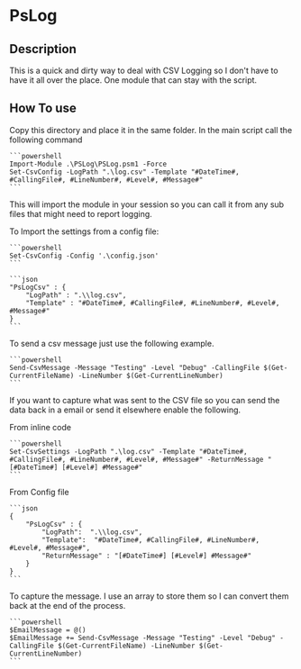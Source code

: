 # PsLog

## Description

This is a quick and dirty way to deal with CSV Logging so I don't have to have it all over the place.  One module that can stay with the script.

## How To use

Copy this directory and place it in the same folder.
In the main script call the following command

    ```powershell
    Import-Module .\PSLog\PSLog.psm1 -Force
    Set-CsvConfig -LogPath ".\log.csv" -Template "#DateTime#, #CallingFile#, #LineNumber#, #Level#, #Message#"
    ```

This will import the module in your session so you can call it from any sub files that might need to report logging.

To Import the settings from a config file:

    ```powershell
    Set-CsvConfig -Config '.\config.json'
    ```

    ```json
    "PsLogCsv" : {
        "LogPath" : ".\\log.csv",
        "Template" : "#DateTime#, #CallingFile#, #LineNumber#, #Level#, #Message#"
    }
    ```

To send a csv message just use the following example.

    ```powershell
    Send-CsvMessage -Message "Testing" -Level "Debug" -CallingFile $(Get-CurrentFileName) -LineNumber $(Get-CurrentLineNumber)
    ```

If you want to capture what was sent to the CSV file so you can send the data back in a email or send it elsewhere enable the following.

From inline code

    ```powershell
    Set-CsvSettings -LogPath ".\log.csv" -Template "#DateTime#, #CallingFile#, #LineNumber#, #Level#, #Message#" -ReturnMessage "[#DateTime#] [#Level#] #Message#"
    ```

From Config file

    ```json
    {
        "PsLogCsv" : {
            "LogPath":  ".\\log.csv",
            "Template":  "#DateTime#, #CallingFile#, #LineNumber#, #Level#, #Message#",
            "ReturnMessage" : "[#DateTime#] [#Level#] #Message#"
        }
    }
    ```

To capture the message.  I use an array to store them so I can convert them back at the end of the process.

    ```powershell
    $EmailMessage = @()
    $EmailMessage += Send-CsvMessage -Message "Testing" -Level "Debug" -CallingFile $(Get-CurrentFileName) -LineNumber $(Get-CurrentLineNumber)
    ```
